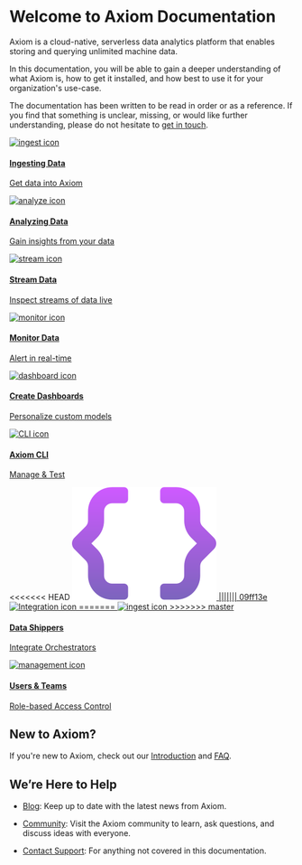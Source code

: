 <div class="axi-header">
  <h1>Welcome to Axiom Documentation</h1>
</div>

Axiom is a cloud-native, serverless data analytics platform that enables storing and querying unlimited machine data.

In this documentation, you will be able to gain a deeper understanding of what Axiom is, how to get it installed, and how best to use it for your organization's use-case.

The documentation has been written to be read in order or as a reference. If you find that something is unclear, missing, or would like further understanding, please do not hesitate to [get in touch](mailto:support@axiom.co).

<div class="overview-grid">
  <a href="/usage/ingest" class="overview-item" title="Ingest">
    <img src="/assets/ingest.svg" alt="ingest icon" />
    <div class="overview-item-desc">
      <h4>Ingesting Data</h4>
      <p>Get data into Axiom</p>
    </div>
  </a>
  <a href="/usage/analyze" class="overview-item" title="Analyze">
    <img src="/assets/analyze.svg" alt="analyze icon" />
    <div class="overview-item-desc">
      <h4>Analyzing Data</h4>
      <p>Gain insights from your data</p>
    </div>
  </a>
  <a href="/usage/stream" class="overview-item" title="Stream">
    <img src="/assets/stream.svg" alt="stream icon" />
    <div class="overview-item-desc">
      <h4>Stream Data</h4>
      <p>Inspect streams of data live</p>
    </div>
  </a>
  <a href="/usage/alerts" class="overview-item" title="Monitor">
    <img src="/assets/monitor.svg" alt="monitor icon"/>
    <div class="overview-item-desc">
      <h4>Monitor Data</h4>
      <p>Alert in real-time</p>
    </div>
  </a>
  <a href="/usage/dashboards" class="overview-item" title="Dashboard">
    <img src="/assets/dashboard.svg" alt="dashboard icon"/>
    <div class="overview-item-desc">
      <h4>Create Dashboards</h4>
      <p>Personalize custom models</p>
    </div>
  </a>
  <a href="/usage/CLI" class="overview-item" title="CLI">
    <img src="/assets/command-line.svg" alt="CLI icon"/>
    <div class="overview-item-desc">
      <h4>Axiom CLI</h4>
      <p>Manage & Test</p>
    </div>
  </a>
<<<<<<< HEAD
  <a href="/data-shippers/elastic-beats" class="overview-item" title="CLI">
    <img src="assets/data-shippers.svg" alt="ingest icon"/>
||||||| 09ff13e
  <a href="/usage/integrations" class="overview-item" title="CLI">
    <img src="assets/integration.svg" alt="Integration icon"/>
=======
  <a href="/data-shippers/elastic-beats" class="overview-item" title="CLI">
    <img src="/assets/data-shippers.svg" alt="ingest icon"/>
>>>>>>> master
    <div class="overview-item-desc">
      <h4>Data Shippers</h4>
      <p>Integrate Orchestrators</p>
    </div>
  </a>
  <a href="/usage/settings/#manage-teams" class="overview-item" title="">
    <img src="/assets/team-management.svg" alt="management icon"/>
    <div class="overview-item-desc">
      <h4>Users & Teams</h4>
      <p>Role-based Access Control</p>
    </div>
  </a>
</div>

## New to Axiom?

If you're new to Axiom, check out our [Introduction](/introducing-axiom) and [FAQ](/faq).

## We’re Here to Help

- <a href="https://axiom.co/blog" target="_blank">Blog</a>: Keep up to date with the latest news from Axiom.

- <a href="https://axiom.co/support" target="_blank">Community</a>: Visit the Axiom community to learn, ask questions, and discuss ideas with everyone.

- [Contact Support](mailto:support@axiom.co): For anything not covered in this documentation.
